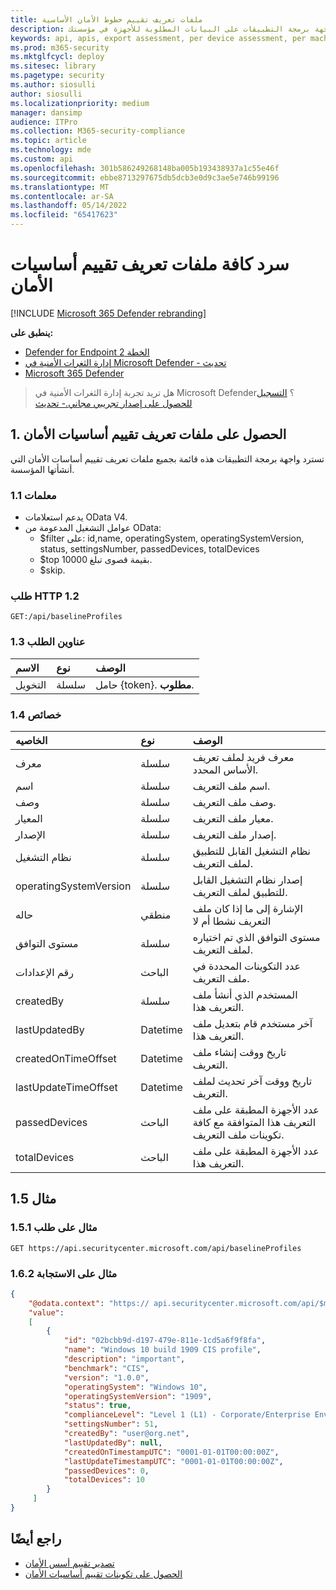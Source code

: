 ```yaml
---
title: ملفات تعريف تقييم خطوط الأمان الأساسية
description: يوفر معلومات حول ملفات تعريف تقييم خطوط الأمان الأساسية لواجهات برمجة التطبيقات التي تسحب بيانات "إدارة المخاطر والثغرات الأمنية". هناك استدعاءات واجهة برمجة تطبيقات مختلفة للحصول على أنواع مختلفة من البيانات. بشكل عام، يحتوي كل استدعاء لواجهة برمجة التطبيقات على البيانات المطلوبة للأجهزة في مؤسستك.
keywords: api, apis, export assessment, per device assessment, per machine assessment, vulnerability assessment report, device vulnerability assessment, device vulnerability report, secure configuration assessment, secure configuration report, software vulnerabilities assessment, software vulnerability report, software vulnerability report, vulnerability report by machine,
ms.prod: m365-security
ms.mktglfcycl: deploy
ms.sitesec: library
ms.pagetype: security
ms.author: siosulli
author: siosulli
ms.localizationpriority: medium
manager: dansimp
audience: ITPro
ms.collection: M365-security-compliance
ms.topic: article
ms.technology: mde
ms.custom: api
ms.openlocfilehash: 301b586249268148ba005b193438937a1c55e46f
ms.sourcegitcommit: ebbe8713297675db5dcb3e0d9c3ae5e746b99196
ms.translationtype: MT
ms.contentlocale: ar-SA
ms.lasthandoff: 05/14/2022
ms.locfileid: "65417623"
---
```

# <a name="list-all-security-baselines-assessment-profiles"></a>سرد كافة ملفات تعريف تقييم أساسيات الأمان

[!INCLUDE [Microsoft 365 Defender rebranding](../../includes/microsoft-defender.md)]

**ينطبق على:**

- [Defender for Endpoint الخطة 2](https://go.microsoft.com/fwlink/?linkid=2154037)
- [إدارة الثغرات الأمنية في Microsoft Defender - تحديث](https://go.microsoft.com/fwlink/?linkid=2154037)
- [Microsoft 365 Defender](https://go.microsoft.com/fwlink/?linkid=2118804)

> هل تريد تجربة إدارة الثغرات الأمنية في Microsoft Defender؟ [التسجيل للحصول على إصدار تجريبي مجاني.- تحديث](https://signup.microsoft.com/create-account/signup?products=7f379fee-c4f9-4278-b0a1-e4c8c2fcdf7e&ru=https://aka.ms/MDEp2OpenTrial?ocid=docs-wdatp-portaloverview-abovefoldlink)

## <a name="1-get-security-baselines-assessment-profiles"></a>1. الحصول على ملفات تعريف تقييم أساسيات الأمان

تسترد واجهة برمجة التطبيقات هذه قائمة بجميع ملفات تعريف تقييم أساسات الأمان التي أنشأتها المؤسسة.

### <a name="11-parameters"></a>1.1 معلمات

- يدعم استعلامات OData V4.
- عوامل التشغيل المدعومة من OData:
  - $filter على: id,name, operatingSystem, operatingSystemVersion, status, settingsNumber, passedDevices, totalDevices
  - $top بقيمة قصوى تبلغ 10000.
  - $skip.

### <a name="12-http-request"></a>طلب HTTP 1.2

```http
GET:/api/baselineProfiles
```

### <a name="13-request-headers"></a>1.3 عناوين الطلب

الاسم|نوع|الوصف
:---|:---|:---
التخويل|سلسلة|حامل {token}. **مطلوب**.

### <a name="14-properties"></a>1.4 خصائص

|الخاصيه | نوع | الوصف |
|:---|:---|:---|
|معرف | سلسلة | معرف فريد لملف تعريف الأساس المحدد.
|اسم | سلسلة | اسم ملف التعريف.
|وصف | سلسلة | وصف ملف التعريف.
|المعيار | سلسلة | معيار ملف التعريف.
|الإصدار | سلسلة | إصدار ملف التعريف.
|نظام التشغيل|سلسلة|نظام التشغيل القابل للتطبيق لملف التعريف.
|operatingSystemVersion|سلسلة|إصدار نظام التشغيل القابل للتطبيق لملف التعريف.
|حاله|منطقي|الإشارة إلى ما إذا كان ملف التعريف نشطا أم لا
|مستوى التوافق|سلسلة|مستوى التوافق الذي تم اختياره لملف التعريف.
|رقم الإعدادات|الباحث|عدد التكوينات المحددة في ملف التعريف.
|createdBy|سلسلة|المستخدم الذي أنشأ ملف التعريف هذا.
|lastUpdatedBy|Datetime|آخر مستخدم قام بتعديل ملف التعريف هذا.
|createdOnTimeOffset|Datetime|تاريخ ووقت إنشاء ملف التعريف.
|lastUpdateTimeOffset|Datetime|تاريخ ووقت آخر تحديث لملف التعريف.
|passedDevices|الباحث|عدد الأجهزة المطبقة على ملف التعريف هذا المتوافقة مع كافة تكوينات ملف التعريف.
|totalDevices|الباحث|عدد الأجهزة المطبقة على ملف التعريف هذا.

## <a name="15-example"></a>مثال 1.5

### <a name="151-request-example"></a>مثال على طلب 1.5.1

```http
GET https://api.securitycenter.microsoft.com/api/baselineProfiles
```

### <a name="162-response-example"></a>مثال على الاستجابة 1.6.2

```json
{
    "@odata.context": "https:// api.securitycenter.microsoft.com/api/$metadata#Collection(microsoft.windowsDefenderATP.api.PublicBaselineProfileDto)",
    "value":
    [
        {
            "id": "02bcbb9d-d197-479e-811e-1cd5a6f9f8fa",
            "name": "Windows 10 build 1909 CIS profile",
            "description": "important",
            "benchmark": "CIS",
            "version": "1.0.0",
            "operatingSystem": "Windows 10",
            "operatingSystemVersion": "1909",
            "status": true,
            "complianceLevel": "Level 1 (L1) - Corporate/Enterprise Environment (general use)",
            "settingsNumber": 51,
            "createdBy": "user@org.net",
            "lastUpdatedBy": null,
            "createdOnTimestampUTC": "0001-01-01T00:00:00Z",
            "lastUpdateTimestampUTC": "0001-01-01T00:00:00Z",
            "passedDevices": 0,
            "totalDevices": 10
        }
     ]
}
```

## <a name="see-also"></a>راجع أيضًا

- [تصدير تقييم أسس الأمان](export-security-baseline-assessment.md)
- [الحصول على تكوينات تقييم أساسيات الأمان](get-security-baselines-assessment-configurations.md)

